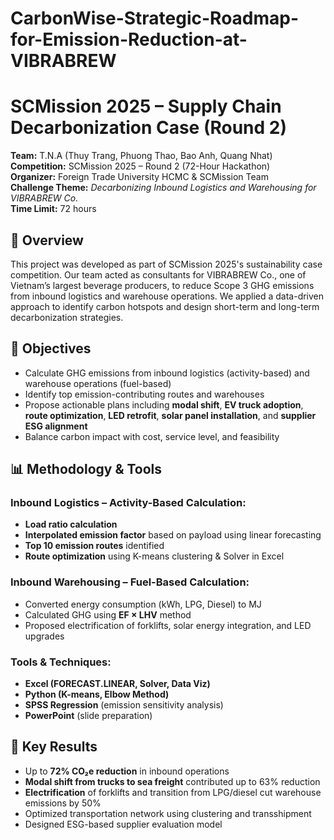 # CarbonWise-Strategic-Roadmap-for-Emission-Reduction-at-VIBRABREW
# SCMission 2025 – Supply Chain Decarbonization Case (Round 2)

**Team:** T.N.A (Thuy Trang, Phuong Thao, Bao Anh, Quang Nhat)  
**Competition:** SCMission 2025 – Round 2 (72-Hour Hackathon)  
**Organizer:** Foreign Trade University HCMC & SCMission Team  
**Challenge Theme:** *Decarbonizing Inbound Logistics and Warehousing for VIBRABREW Co.*  
**Time Limit:** 72 hours  

## 🧠 Overview

This project was developed as part of SCMission 2025's sustainability case competition. Our team acted as consultants for VIBRABREW Co., one of Vietnam’s largest beverage producers, to reduce Scope 3 GHG emissions from inbound logistics and warehouse operations. We applied a data-driven approach to identify carbon hotspots and design short-term and long-term decarbonization strategies.

## 🎯 Objectives

- Calculate GHG emissions from inbound logistics (activity-based) and warehouse operations (fuel-based)
- Identify top emission-contributing routes and warehouses
- Propose actionable plans including **modal shift**, **EV truck adoption**, **route optimization**, **LED retrofit**, **solar panel installation**, and **supplier ESG alignment**
- Balance carbon impact with cost, service level, and feasibility

## 📊 Methodology & Tools

### Inbound Logistics – Activity-Based Calculation:
- **Load ratio calculation**
- **Interpolated emission factor** based on payload using linear forecasting
- **Top 10 emission routes** identified
- **Route optimization** using K-means clustering & Solver in Excel

### Inbound Warehousing – Fuel-Based Calculation:
- Converted energy consumption (kWh, LPG, Diesel) to MJ
- Calculated GHG using **EF × LHV** method
- Proposed electrification of forklifts, solar energy integration, and LED upgrades

### Tools & Techniques:
- **Excel (FORECAST.LINEAR, Solver, Data Viz)**  
- **Python (K-means, Elbow Method)**  
- **SPSS Regression** (emission sensitivity analysis)  
- **PowerPoint** (slide preparation)

## 🚀 Key Results

- Up to **72% CO₂e reduction** in inbound operations  
- **Modal shift from trucks to sea freight** contributed up to 63% reduction  
- **Electrification** of forklifts and transition from LPG/diesel cut warehouse emissions by 50%  
- Optimized transportation network using clustering and transshipment  
- Designed ESG-based supplier evaluation model

